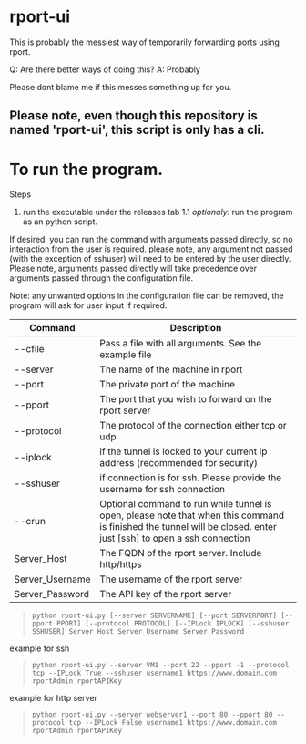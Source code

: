 # rport-ui
This is probably the messiest way of temporarily forwarding ports using rport.

Q: Are there better ways of doing this?
A: Probably

Please dont blame me if this messes something up for you.

## Please note, even though this repository is named 'rport-ui', this script is only has a cli.

# To run the program.
Steps
1. run the executable under the releases tab
1.1 *optionaly:* run the program as an python script.

If desired, you can run the command with arguments passed directly, so no interaction from the user is required. please note, any argument not passed (with the exception of sshuser) will need to be entered by the user directly. Please note, arguments passed directly will take precedence over arguments passed through the configuration file.

Note: any unwanted options in the configuration file can be removed, the program will ask for user input if required.

| Command          | Description                                           |
| ---------------- | ----------------------------------------------------- |
| --cfile          | Pass a file with all arguments. See the example file  |
| --server         | The name of the machine in rport                      |
| --port           | The private port of the machine                       |
| --pport          | The port that you wish to forward on the rport server |
| --protocol       | The protocol of the connection either tcp or udp      |
| --iplock         | if the tunnel is locked to your current ip address (recommended for security)    |
| --sshuser        | if connection is for ssh. Please provide the username for ssh connection|
| --crun           | Optional command to run while tunnel is open, please note that when this command is finished the tunnel will be closed. enter just [ssh] to open a ssh connection|
| Server_Host      | The FQDN of the rport server. Include http/https      |
| Server_Username  | The username of the rport server                      |
| Server_Password  | The API key of the rport server                       |




>`python rport-ui.py [--server SERVERNAME] [--port SERVERPORT] [--pport PPORT] [--protocol PROTOCOL] [--IPLock IPLOCK] [--sshuser SSHUSER] Server_Host Server_Username Server_Password`

example for ssh
>`python rport-ui.py --server VM1 --port 22 --pport -1 --protocol tcp --IPLock True --sshuser username1 https://www.domain.com rportAdmin rportAPIKey`

example for http server
>`python rport-ui.py --server webserver1 --port 80 --pport 80 --protocol tcp --IPLock False username1 https://www.domain.com rportAdmin rportAPIKey`

